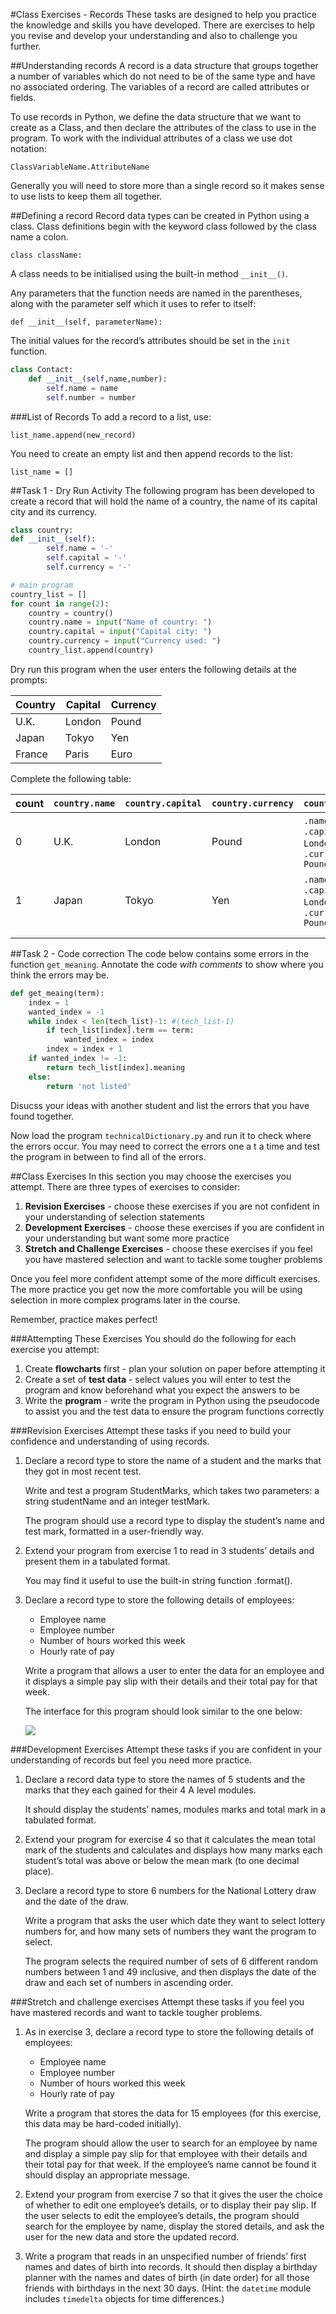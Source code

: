 #Class Exercises - Records
These tasks are designed to help you practice the knowledge and skills you have developed. There are exercises to help you revise and develop your understanding and also to challenge you further.

##Understanding records
A record is a data structure that groups together a number of variables which do not need to be of the same type and have no associated ordering. The variables of a record are called attributes or fields.

To use records in Python, we define the data structure that we want to create as a Class, and then declare the attributes of the class to use in the program.
To work with the individual attributes of a class we use dot notation:

`ClassVariableName.AttributeName`

Generally you will need to store more than a single record so it makes sense to use lists to keep them all together.

##Defining a record
Record data types can be created in Python using a class. Class definitions begin with the keyword class followed by the class name a colon.

`class className:`

A class needs to be initialised using the built-in method `__init__()`.

Any parameters that the function needs are named in the parentheses, along with the parameter self which it uses to refer to itself:

`def __init__(self, parameterName):`

The initial values for the record’s attributes should be set in the `init` function.

```python
class Contact:
    def __init__(self,name,number):
        self.name = name
        self.number = number
```

###List of Records
To add a record to a list, use:

`list_name.append(new_record)`

You need to create an empty list and then append records to the list:

`list_name = []`

##Task 1 - Dry Run Activity
The following program has been developed to create a record that will hold the name of a country, the name of its capital city and its currency.

```python
class country:
def __init__(self):
        self.name = '-'
        self.capital = '-'
        self.currency = '-'

# main program
country_list = []
for count in range(2):
    country = country()
    country.name = input("Name of country: ")
    country.capital = input("Capital city: ")
    country.currency = input("Currency used: ")
    country_list.append(country)
```

Dry run this program when the user enters the following details at the prompts:

|Country|Capital|Currency|
|-------|-------|--------|
|U.K.|London|Pound|
|Japan|Tokyo|Yen|
|France|Paris|Euro|

Complete the following table:

|count|`country.name`|`country.capital`|`country.currency`|`country_list[0]`|`country_list[1]`|`country_list[2]`|
|-----|--------------|-----------------|------------------|-----------------|------------------|-----------------|
|0|U.K.|London|Pound|`.name = U.K. `, `.capital = London `, `.currency = Pound`|-|-|
|1|Japan|Tokyo|Yen|`.name = U.K. `, `.capital = London `, `.currency = Pound`|`.name = Japan`, `.capital = Tokyo`, `.currency = Yen`|-|
| | | | | | | |
| | | | | | | |

##Task 2 - Code correction
The code below contains some errors in the function `get_meaning`. Annotate the code *with comments* to show where you think the errors may be.

```python
def get_meaing(term):
    index = 1
    wanted_index = -1
    while index < len(tech_list)-1: #(tech_list-1)
        if tech_list[index].term == term:
            wanted_index = index
        index = index + 1
    if wanted_index != -1:
        return tech_list[index].meaning
    else:
        return 'not listed'
```

Disucss your ideas with another student and list the errors that you have found together.

Now load the program `technicalDictionary.py` and run it to check where the errors occur. You may need to correct the errors one a t a time and test the program in between to find all of the errors.

##Class Exercises
In this section you may choose the exercises you attempt. There are three types of exercises to consider:

1. **Revision Exercises** - choose these exercises if you are not confident in your understanding of selection statements
2. **Development Exercises** - choose these exercises if you are confident in your understanding but want some more practice
3. **Stretch and Challenge Exercises** - choose these exercises if you feel you have mastered selection and want to tackle some tougher problems

Once you feel more confident attempt some of the more difficult exercises. The more practice you get now the more comfortable you will be using selection in more complex programs later in the course.

Remember, practice makes perfect!

###Attempting These Exercises
You should do the following for each exercise you attempt:

1. Create **flowcharts** first - plan your solution on paper before attempting it
2. Create a set of **test data** - select values you will enter to test the program and know beforehand what you expect the answers to be
3. Write the **program** - write the program in Python using the pseudocode to assist you and the test data to ensure the program functions correctly

###Revision Exercises
Attempt these tasks if you need to build your confidence and understanding of using records.

1. Declare a record type to store the name of a student and the marks that they got in most recent test.

    Write and test a program StudentMarks, which takes two parameters: a string studentName and an integer testMark.

    The program should use a record type to display the student’s name and test mark, formatted in a user-friendly way.

2. Extend your program from exercise 1 to read in 3 students’ details and present them in a tabulated format.

    You may find it useful to use the built-in string function .format().

3. Declare a record type to store the following details of employees:

    - Employee name
    - Employee number
    - Number of hours worked this week
    - Hourly rate of pay

    Write a program that allows a user to enter the data for an employee and it displays a simple pay slip with their details and their total pay for that week.

    The interface for this program should look similar to the one below:

    ![](https://www.dropbox.com/s/de9xtfbtf7ksskg/pay_slip.jpg?dl=1)

###Development Exercises
Attempt these tasks if you are confident in your understanding of records but feel you need more practice.

1. Declare a record data type to store the names of 5 students and the marks that they each gained for their 4 A level modules.

    It should display the students’ names, modules marks and total mark in a tabulated format.
2. Extend your program for exercise 4 so that it calculates the mean total mark of the students and calculates and displays how many marks each student’s total was above or below the mean mark (to one decimal place).
3. Declare a record type to store 6 numbers for the National Lottery draw and the date of the draw.

    Write a program that asks the user which date they want to select lottery numbers for, and how many sets of numbers they want the program to select.

    The program selects the required number of sets of 6 different random numbers between 1 and 49 inclusive, and then displays the date of the draw and each set of numbers in ascending order.

###Stretch and challenge exercises
Attempt these tasks if you feel you have mastered records and want to tackle tougher problems.

1. As in exercise 3, declare a record type to store the following details of employees:

    - Employee name
    - Employee number
    - Number of hours worked this week
    - Hourly rate of pay

    Write a program that stores the data for 15 employees (for this exercise, this data may be hard-coded initially).

    The program should allow the user to search for an employee by name and display a simple pay slip for that employee with their details and their total pay for that week. If the employee’s name cannot be found it should display an appropriate message.

2. Extend your program from exercise 7 so that it gives the user the choice of whether to edit one employee’s details, or to display their pay slip. If the user selects to edit the employee’s details, the program should search for the employee by name, display the stored details, and ask the user for the new data and store the updated record.
9.  Write a program that reads in an unspecified number of friends’ first names and dates of birth into records. It should then display a birthday planner with the names and dates of birth (in date order) for all those friends with birthdays in the next 30 days. (Hint: the `datetime` module includes `timedelta` objects for time differences.)





